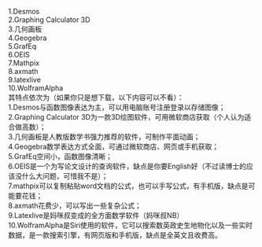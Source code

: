 1.Desmos  
2.Graphing Calculator 3D  
3.几何画板  
4.Geogebra  
5.GrafEq  
6.OEIS  
7.Mathpix  
8.axmath  
9.latexlive  
10.WolframAlpha  
其特点依次为（如果你只是想下载，以下内容可以不看）：  
1.Desmos与函数图像表达为主，可以用电脑账号注册登录以存储图像；  
2.Graphing Calculator 3D为一款3D绘图软件，可用微软商店获取（个人认为适合做高数）；  
3.几何画板是人教版数学书强力推荐的软件，可制作平面动画；  
4.Geogebra数学表达方式全面，可通过微软商店、网页或手机获取；  
5.GrafEq空间小，函数图像清晰；  
6.OEIS是一个为写论文设计的查询软件，缺点是你要English好（不过读博士的应该没什么大问题，可惜我不是）；  
7.mathpix可以复制粘贴word文档的公式，也可以手写公式，有手机版，缺点是可能要花钱；  
8.axmath花费少，可以写出一些复杂公式；  
9.Latexlive是妈咪叔变成的全方面数学软件（妈咪叔NB）  
10.WolframAlpha是Siri使用的软件，它可以搜索数英政史生地物化以及一些实时数据，是一款搜索引擎，有网页版和手机版，缺点是全英文且收费高。
